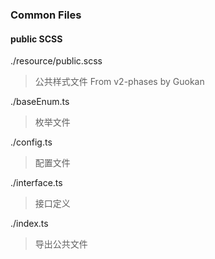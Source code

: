 ### Common Files

#### public SCSS

./resource/public.scss

> 公共样式文件 From v2-phases by Guokan

./baseEnum.ts

> 枚举文件

./config.ts

> 配置文件

./interface.ts

> 接口定义

./index.ts

> 导出公共文件
